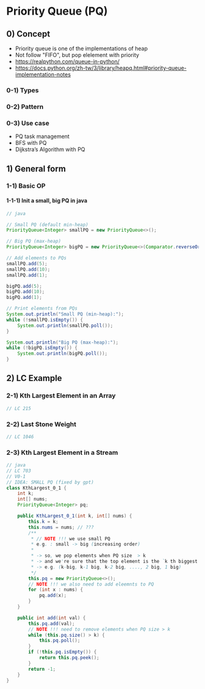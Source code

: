 # Priority Queue (PQ) 

## 0) Concept

- Priority queue is one of the implementations of heap
- Not follow "FIFO", but pop elelement with priority
- https://realpython.com/queue-in-python/
- https://docs.python.org/zh-tw/3/library/heapq.html#priority-queue-implementation-notes

### 0-1) Types

### 0-2) Pattern

### 0-3) Use case

- PQ task management
- BFS with PQ
- Dijkstra’s Algorithm with PQ

## 1) General form

### 1-1) Basic OP

#### 1-1-1) Init a small, big PQ in java

```java
// java

// Small PQ (default min-heap)
PriorityQueue<Integer> smallPQ = new PriorityQueue<>();

// Big PQ (max-heap)
PriorityQueue<Integer> bigPQ = new PriorityQueue<>(Comparator.reverseOrder());

// Add elements to PQs
smallPQ.add(5);
smallPQ.add(10);
smallPQ.add(1);

bigPQ.add(5);
bigPQ.add(10);
bigPQ.add(1);

// Print elements from PQs
System.out.println("Small PQ (min-heap):");
while (!smallPQ.isEmpty()) {
    System.out.println(smallPQ.poll());
}

System.out.println("Big PQ (max-heap):");
while (!bigPQ.isEmpty()) {
    System.out.println(bigPQ.poll());
} 
```

## 2) LC Example


### 2-1) Kth Largest Element in an Array
```java
// LC 215
```


### 2-2) Last Stone Weight
```java
// LC 1046
```

### 2-3)  Kth Largest Element in a Stream

```java
// java
// LC 703
// V0-1
// IDEA: SMALL PQ (fixed by gpt)
class KthLargest_0_1 {
    int k;
    int[] nums;
    PriorityQueue<Integer> pq;

    public KthLargest_0_1(int k, int[] nums) {
        this.k = k;
        this.nums = nums; // ???
        /**
         * // NOTE !!! we use small PQ
         * e.g. : small -> big (increasing order)
         *
         * -> so, we pop elements when PQ size  > k
         * -> and we're sure that the top element is the `k th biggest element
         * -> e.g. (k-big, k-1 big, k-2 big, ...., 2 big, 1 big)
         */
        this.pq = new PriorityQueue<>();
        // NOTE !!! we also need to add eleemnts to PQ
        for (int x : nums) {
            pq.add(x);
        }
    }

    public int add(int val) {
        this.pq.add(val);
        // NOTE !!! need to remove elements when PQ size > k
        while (this.pq.size() > k) {
            this.pq.poll();
        }
        if (!this.pq.isEmpty()) {
            return this.pq.peek();
        }
        return -1;
    }
}
```
